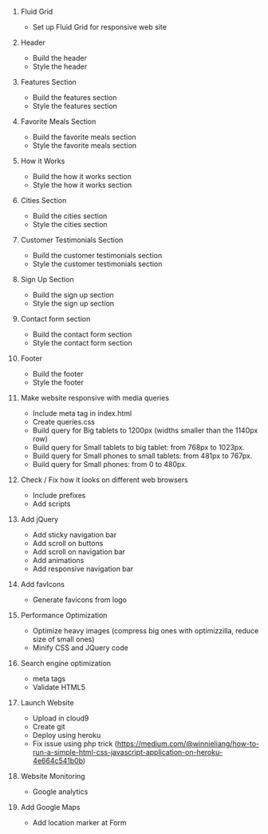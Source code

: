1.  Fluid Grid
    * Set up Fluid Grid for responsive web site

2.  Header
    * Build the header
    * Style the header

3.  Features Section
    * Build the features section
    * Style the features section

4.  Favorite Meals Section
    * Build the favorite meals section
    * Style the favorite meals section

5.  How it Works
    * Build the how it works section
    * Style the how it works section

6.  Cities Section
    * Build the cities section
    * Style the cities section

7.  Customer Testimonials Section
    * Build the customer testimonials section
    * Style the customer testimonials section

8.  Sign Up Section
    * Build the sign up section
    * Style the sign up section
    
9.  Contact form section
    * Build the contact form section
    * Style the contact form section
    
10. Footer
    * Build the footer
    * Style the footer

11. Make website responsive with media queries
    * Include meta tag in index.html
    * Create queries.css
    * Build query for Big tablets to 1200px (widths smaller than the 1140px row)
    * Build query for Small tablets to big tablet: from 768px to 1023px.
    * Build query for Small phones to small tablets: from 481px to 767px.
    * Build query for Small phones: from 0 to 480px.

12. Check / Fix how it looks on different web browsers
    * Include prefixes
    * Add scripts
    
13. Add jQuery
    * Add sticky navigation bar
    * Add scroll on buttons
    * Add scroll on navigation bar
    * Add animations
    * Add responsive navigation bar

14. Add favIcons
    * Generate favicons from logo

15. Performance Optimization
    * Optimize heavy images (compress big ones with optimizzilla, reduce size of small ones)
    * Minify CSS and JQuery code

16. Search engine optimization
    * meta tags
    * Validate HTML5

17. Launch Website
    * Upload in cloud9
    * Create git
    * Deploy using heroku
    * Fix issue using php trick (https://medium.com/@winnieliang/how-to-run-a-simple-html-css-javascript-application-on-heroku-4e664c541b0b)

18. Website Monitoring
    * Google analytics

19. Add Google Maps
    * Add location marker at Form